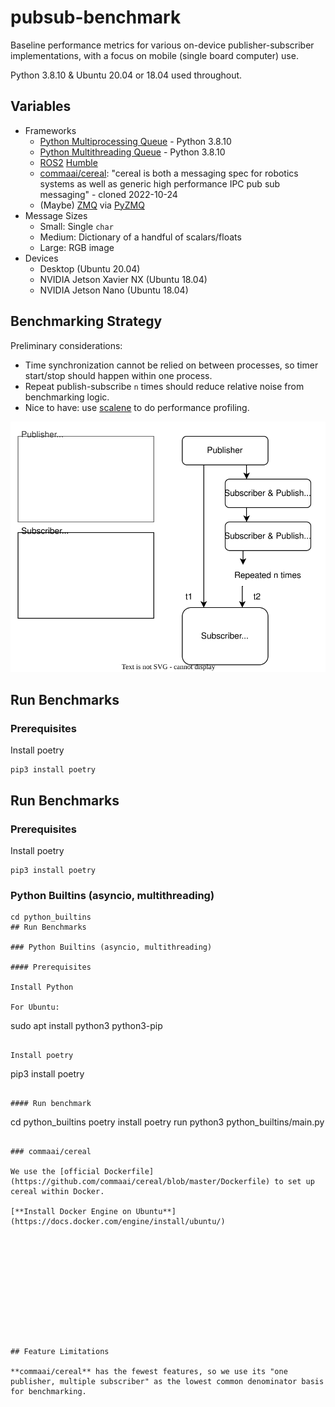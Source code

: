 # pubsub-benchmark
Baseline performance metrics for various on-device publisher-subscriber implementations, with a focus on mobile (single board computer) use.

Python 3.8.10 & Ubuntu 20.04 or 18.04 used throughout.

## Variables

+ Frameworks
   + [Python Multiprocessing Queue](https://docs.python.org/3/library/multiprocessing.html?highlight=multiprocessing%20queue#multiprocessing.Queue) - Python 3.8.10
   + [Python Multithreading Queue](https://docs.python.org/3/library/queue.html) - Python 3.8.10
   + [ROS2](https://docs.ros.org/) [Humble](https://docs.ros.org/en/rolling/Releases/Release-Humble-Hawksbill.html#humble-hawksbill-humble)
   + [commaai/cereal](https://github.com/commaai/cereal): "cereal is both a messaging spec for robotics systems as well as generic high performance IPC pub sub messaging" - cloned 2022-10-24
   + (Maybe) [ZMQ](https://zeromq.org/) via [PyZMQ](https://pyzmq.readthedocs.io/en/latest/)
+ Message Sizes
   + Small: Single `char`
   + Medium: Dictionary of a handful of scalars/floats
   + Large: RGB image
+ Devices
  + Desktop (Ubuntu 20.04)
  + NVIDIA Jetson Xavier NX (Ubuntu 18.04)
  + NVIDIA Jetson Nano (Ubuntu 18.04)
  
## Benchmarking Strategy

Preliminary considerations:
+ Time synchronization cannot be relied on between processes, so timer start/stop should happen within one process.
+ Repeat publish-subscribe `n` times should reduce relative noise from benchmarking logic.
+ Nice to have: use [scalene](https://github.com/plasma-umass/scalene) to do performance profiling.

![](strategy.drawio.svg)

## Run Benchmarks

### Prerequisites

Install poetry

```
pip3 install poetry
```
## Run Benchmarks

### Prerequisites

Install poetry

```
pip3 install poetry
```


### Python Builtins (asyncio, multithreading)

```
cd python_builtins
## Run Benchmarks

### Python Builtins (asyncio, multithreading)

#### Prerequisites 

Install Python

For Ubuntu:
```
sudo apt install python3 python3-pip
```

Install poetry

```
pip3 install poetry
```

#### Run benchmark

```
cd python_builtins
poetry install
poetry run python3 python_builtins/main.py
```

### commaai/cereal

We use the [official Dockerfile](https://github.com/commaai/cereal/blob/master/Dockerfile) to set up cereal within Docker.

[**Install Docker Engine on Ubuntu**](https://docs.docker.com/engine/install/ubuntu/)











  
## Feature Limitations

**commaai/cereal** has the fewest features, so we use its "one publisher, multiple subscriber" as the lowest common denominator basis for benchmarking.


